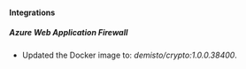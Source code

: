 #### Integrations
##### Azure Web Application Firewall
- Updated the Docker image to: *demisto/crypto:1.0.0.38400*.

